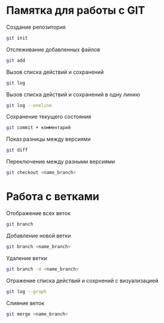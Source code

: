 # Памятка для работы с GIT

Создание репозитория
```sh
git init
```

Отслеживание добавленных файлов
```sh
git add
```

Вызов списка действий и сохранений
```sh
git log
```

Вызов списка действий и сохранений в одну линию
```sh
git log --oneline
```

Сохранение текущего состояния
```sh
git commit + комментарий
```

Показ разницы между версиями
```sh
git diff
```

Переключение между разными версиями 
```sh
git checkout <name_branch>
```
# Работа с ветками

Отображение всех веток
```sh
git branch
```
Добавление новой ветки
```sh
git branch <name_branch>
```
Удаление ветки
```sh
git branch -d <name_branch>
```
Отражение списка действий и сохрнений с визуализацией
```sh
git log --graph
```
Слияние веток
```sh
git merge <name_branch>
```